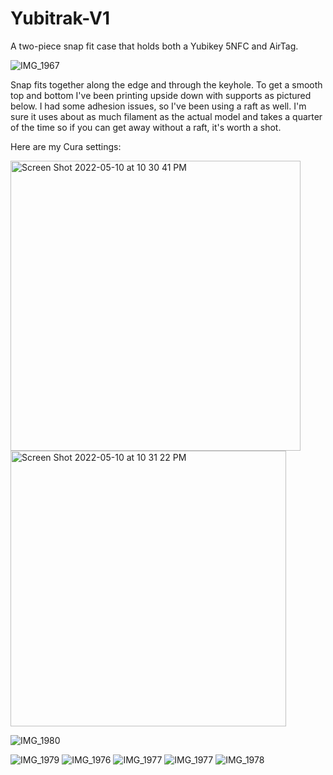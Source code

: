 # Yubitrak-V1
A two-piece snap fit case that holds both a Yubikey 5NFC and AirTag.

![IMG_1967](https://user-images.githubusercontent.com/102103691/172691967-40596cab-ae96-4a52-b668-6c0df9e14673.jpg)

Snap fits together along the edge and through the keyhole. To get a smooth top and bottom I've been printing upside down with supports as pictured below. I had some adhesion issues, so I've been using a raft as well. I'm sure it uses about as much filament as the actual model and takes a quarter of the time so if you can get away without a raft, it's worth a shot.

Here are my Cura settings:

<img width="464" alt="Screen Shot 2022-05-10 at 10 30 41 PM" src="https://user-images.githubusercontent.com/102103691/172692298-943d3b42-e01d-4e9a-917c-c5c07a0e37da.png">
<img width="441" alt="Screen Shot 2022-05-10 at 10 31 22 PM" src="https://user-images.githubusercontent.com/102103691/172692311-35874b41-bc85-4d1b-b193-053f1faff8ba.png">

![IMG_1980](https://user-images.githubusercontent.com/102103691/172691613-30cfedfc-b321-4f97-9752-5abf56514d8c.jpg)

![IMG_1979](https://user-images.githubusercontent.com/102103691/172692000-32af7b0c-bc12-40dc-9cc0-d7a2a6d41904.jpg)
![IMG_1976](https://user-images.githubusercontent.com/102103691/172692023-bcfeee8e-38ef-406f-8e3c-f94aef984ff9.jpg)
![IMG_1977](https://user-images.githubusercontent.com/102103691/172692032-f9e3c532-9788-4696-b262-d001bf43f399.jpg)
![IMG_1977](https://user-images.githubusercontent.com/102103691/172692056-78220cb2-42cd-4607-aba2-2b154492dd51.jpg)
![IMG_1978](https://user-images.githubusercontent.com/102103691/172692076-b4059db4-20c5-4318-a95c-399f4c026185.jpg)
